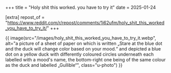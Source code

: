 +++
title = "Holy shit this worked. you have to try it"
date = 2025-01-24

[extra]
repost_of = "https://www.reddit.com/r/repost/comments/1i62ufm/holy_shit_this_worked_you_have_to_try_it/"
+++

{{ image(src="/images/holy_shit_this_worked_you_have_to_try_it.webp", alt="a picture of a sheet of paper on which is written „Stare at the blue dot and the duck will change color based on your mood.“ and depicted a blue dot on a yellow duck with differently coloured circles underneath each labelled with a mood's name, the bottom-right one being of the same colour as the duck and labelled „Gullible“", class="u-photo") }}
